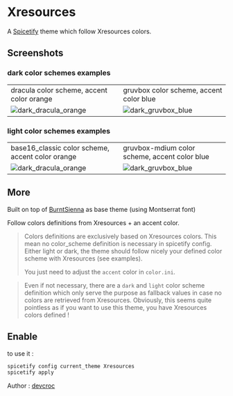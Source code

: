 # Xresources

A [Spicetify](https://github.com/khanhas/spicetify-cli) theme which follow Xresources colors.

## Screenshots
### dark color schemes examples
| | |
| - | - |
| dracula color scheme, accent color orange | gruvbox color scheme, accent color blue |
| ![dark_dracula_orange](screenshots/dark_dracula_orange.png) | ![dark_gruvbox_blue](screenshots/dark_gruvbox_blue.png) |

### light color schemes examples
| | |
| - | - |
| base16_classic color scheme, accent color orange | gruvbox-mdium color scheme, accent color blue |
| ![dark_dracula_orange](screenshots/light_base16-classic-orange.png) | ![dark_gruvbox_blue](screenshots/light_base16-gruvbox-medium_blue.png) |

## More
Built on top of [BurntSienna](https://github.com/devcroc/spicetify-themes/tree/master/BurntSienna) as base theme (using Montserrat font)

Follow colors definitions from Xresources + an accent color.

> Colors definitions are exclusively based on Xresources colors. This mean no color_scheme definition is necessary in spicetify config. Either light or dark, the theme should follow nicely your defined color scheme with Xresources (see examples).
>
> You just need to adjust the `accent` color in `color.ini`.

>Even if not necessary, there are a `dark` and `light` color scheme definition which only serve the purpose as fallback values in case no colors are retrieved from Xresources. Obviously, this seems quite pointless as if you want to use this theme, you have Xresources colors defined !  

## Enable
to use it :
```bash
spicetify config current_theme Xresources
spicetify apply
```

Author : [devcroc](https://github.com/devcroc)